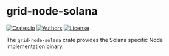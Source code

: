 # grid-node-solana

[![Crates.io](https://img.shields.io/crates/v/grid-node-solana.svg?color=0000FF)](https://crates.io/crates/grid-node-solana)
[![Authors](https://img.shields.io/badge/authors-Sonic_Engineering-0000FF.svg)](https://sonic.game)
[![License](https://img.shields.io/badge/license-Apache%202.0-0000FF.svg)](/LICENSE.md)

The `grid-node-solana` crate provides the Solana specific Node implementation binary.
